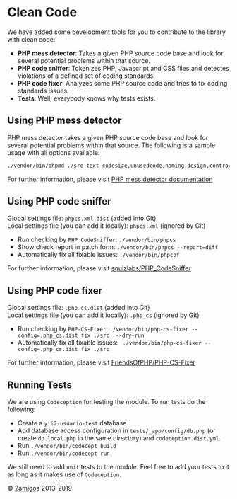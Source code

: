 Clean Code
==========

We have added some development tools for you to contribute to the library with clean code: 

- **PHP mess detector**: Takes a given PHP source code base and look for several potential problems within that source.
- **PHP code sniffer**: Tokenizes PHP, Javascript and CSS files and detectes violations of a defined set of coding 
    standards.
- **PHP code fixer**: Analyzes some PHP source code and tries to fix coding standards issues. 
- **Tests**: Well, everybody knows why tests exists. 

Using PHP mess detector
-----------------------

PHP mess detector takes a given PHP source code base and look for several potential problems within that source. The 
following is a sample usage with all options available: 

```bash
./vendor/bin/phpmd ./src text codesize,unusedcode,naming,design,controversial,cleancode
```

For further information, please visit [PHP mess detector documentation](https://phpmd.org/)

Using PHP code sniffer 
----------------------

Global settings file: `phpcs.xml.dist` (added into Git)  
Local settings file (you can add it locally): `phpcs.xml` (ignored by Git)

- Run checking by `PHP_CodeSniffer`: `./vendor/bin/phpcs`  
- Show check report in patch form: `./vendor/bin/phpcs --report=diff`  
- Automatically fix all fixable issues: `./vendor/bin/phpcbf`

For further information, please visit [squizlabs/PHP_CodeSniffer](https://github.com/squizlabs/PHP_CodeSniffer)

Using PHP code fixer 
--------------------

Global settings file: `.php_cs.dist` (added into Git)  
Local settings file (you can add it locally): `.php_cs` (ignored by Git)

- Run checking by `PHP-CS-Fixer`: `./vendor/bin/php-cs-fixer --config=.php_cs.dist fix ./src  --dry-run`  
- Automatically fix all fixable issues: ` ./vendor/bin/php-cs-fixer --config=.php_cs.dist fix ./src`

For further information, please visit [FriendsOfPHP/PHP-CS-Fixer](https://github.com/FriendsOfPHP/PHP-CS-Fixer)

Running Tests
-------------

We are using `Codeception` for testing the module. To run tests do the following: 

- Create a `yii2-usuario-test` database. 
- Add database access configuration in `tests/_app/config/db.php` (or create `db.local.php` in the same directory) and `codeception.dist.yml`.
- Run `./vendor/bin/codecept build`
- Run `./vendor/bin/codecept run`

We still need to add `unit` tests to the module. Feel free to add your tests to it as long as it makes use of 
`Codeception`. 

© [2amigos](http://www.2amigos.us/) 2013-2019
